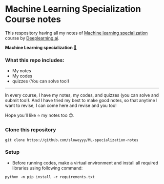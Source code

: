 # Machine Learning Specialization Course notes

This respository having all my notes of [Machine learning specialization](https://www.deeplearning.ai/courses/machine-learning-specialization/) course by [Deeplearning.ai](https://www.deeplearning.ai/).

**Machine Learning specialization** [🔗](https://www.coursera.org/specializations/machine-learning-introduction)

### What this repo includes:

-   My notes
-   My codes
-   quizzes (You can solve too!)

---

In every course, I have my notes, my codes, and quizzes (you can solve and submit too!). And I have tried my best to make good notes, so that anytime I want to revise, I can come here and revise and you too!

Hope you'll like ⭐ my notes too 😊.

### Clone this repository

```
git clone https://github.com/sloweyyy/ML-specialization-notes
```

### Setup

-   Before running codes, make a virtual environment and install all required libraries using following command:

```
python -m pip install -r requirements.txt
```

